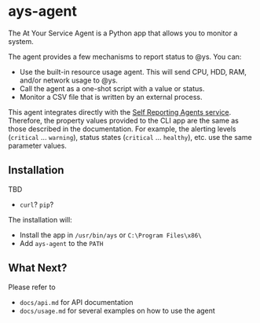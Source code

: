 # ays-agent

The At Your Service Agent is a Python app that allows you to monitor a system.

The agent provides a few mechanisms to report status to @ys. You can:

- Use the built-in resource usage agent. This will send CPU, HDD, RAM, and/or network usage to @ys.
- Call the agent as a one-shot script with a value or status.
- Monitor a CSV file that is written by an external process.

This agent integrates directly with the [Self Reporting Agents service](https://api.bithead.io:8443/help/library/what-is-an-agent/). Therefore, the property values provided to the CLI app are the same as those described in the documentation. For example, the alerting levels (`critical` ... `warning`), status states (`critical` ... `healthy`), etc. use the same parameter values.

## Installation

TBD

- `curl`? `pip`?

The installation will:

- Install the app in `/usr/bin/ays` or `C:\Program Files\x86\`
- Add `ays-agent` to the `PATH`

## What Next?

Please refer to

- `docs/api.md` for API documentation
- `docs/usage.md` for several examples on how to use the agent
